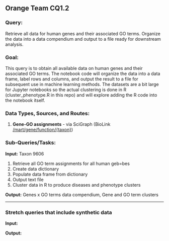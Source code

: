 ## Orange Team CQ1.2

### Query:  
Retrieve all data for human genes and their associated GO terms. Organize the data into a data compendium and output to a file ready for downstream analysis.

### Goal:
This query is to obtain all available data on human genes and their associated GO terms. The notebook code will organize the data into a data frame, label rows and columns, and output the result to a file for subsequent use in machine learning methods. The datasets are a bit large for Jupyter notebooks so the actual clustering is done in R (cluster_phenotype.R in this repo) and will explore adding the R code into the notebook itself.
  
### Data Types, Sources, and Routes:
1. **Gene-GO assignments** - via SciGraph (BioLink [/mart/gene/function/{taxon}](https://api.monarchinitiative.org/api/mart/gene/function/NCBITaxon:9606"))

### Sub-Queries/Tasks:
   
**Input:** Taxon 9606
  1. Retrieve all GO term assignments for all human geb=bes 
  2. Create data dictionary 
  3. Populate data frame from dictionary 
  4. Output text file
  5. Cluster data in R to produce diseases and phenotype clusters

**Output:** Genes x GO terms data compendium, Gene and GO term clusters

--------


### Stretch queries that include synthetic data
 
 **Input:**
	
	
 **Output:**


